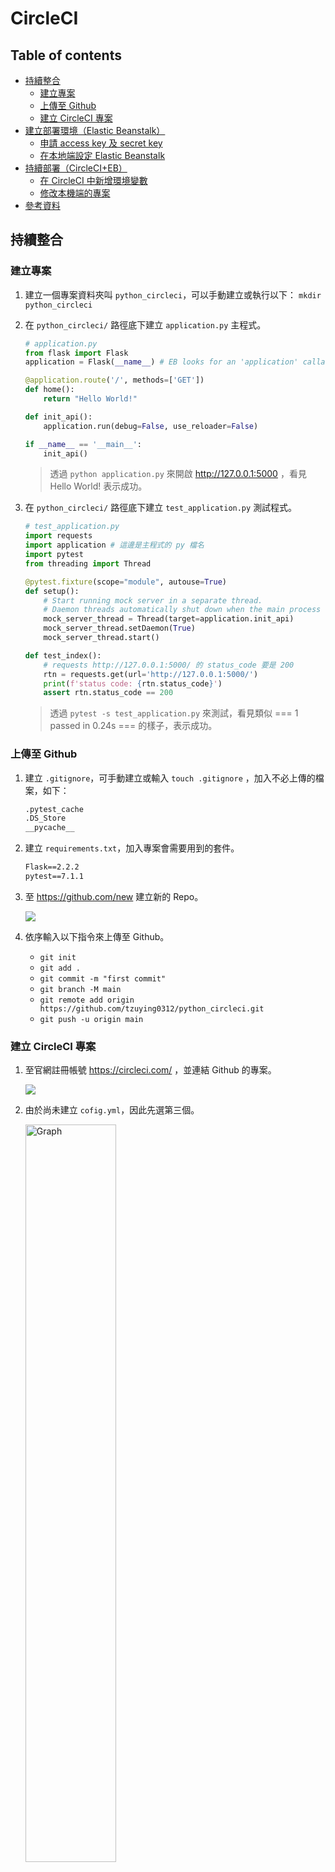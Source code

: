 # CircleCI

## Table of contents
- [持續整合](#持續整合)
  * [建立專案](#建立專案)
  * [上傳至 Github](#上傳至-Github)
  * [建立 CircleCI 專案](#建立-CircleCI-專案)
- [建立部署環境（Elastic Beanstalk）](#建立部署環境)
  * [申請 access key 及 secret key](#申請-access-key-及-secret-key)
  * [在本地端設定 Elastic Beanstalk](#在本地端設定-Elastic-Beanstalk)
- [持續部署（CircleCI+EB）](#持續部署)
  * [在 CircleCI 中新增環境變數](#在-CircleCI-中新增環境變數)
  * [修改本機端的專案](#修改本機端的專案)
- [參考資料](#參考資料)

## 持續整合
### 建立專案
1. 建立一個專案資料夾叫 `python_circleci`，可以手動建立或執行以下：
    `mkdir python_circleci` 

2. 在 `python_circleci/` 路徑底下建立 `application.py` 主程式。
    ```python
    # application.py
    from flask import Flask
    application = Flask(__name__) # EB looks for an 'application' callable by default.

    @application.route('/', methods=['GET'])
    def home():
        return "Hello World!"

    def init_api():
        application.run(debug=False, use_reloader=False)

    if __name__ == '__main__':
        init_api()
    ```
      > 透過 `python application.py` 來開啟 http://127.0.0.1:5000 ，看見 Hello World! 表示成功。
    
3. 在 `python_circleci/` 路徑底下建立 `test_application.py` 測試程式。
	```python
	# test_application.py
	import requests
	import application # 這邊是主程式的 py 檔名
	import pytest
	from threading import Thread

	@pytest.fixture(scope="module", autouse=True)
	def setup():
		# Start running mock server in a separate thread.
		# Daemon threads automatically shut down when the main process exits.
		mock_server_thread = Thread(target=application.init_api)
		mock_server_thread.setDaemon(True)
		mock_server_thread.start()

	def test_index():
		# requests http://127.0.0.1:5000/ 的 status_code 要是 200
		rtn = requests.get(url='http://127.0.0.1:5000/')
		print(f'status code: {rtn.status_code}')
		assert rtn.status_code == 200
	```
    > 透過 `pytest -s test_application.py` 來測試，看見類似 === 1 passed in 0.24s === 的樣子，表示成功。

### 上傳至 Github

1. 建立 `.gitignore`，可手動建立或輸入 `touch .gitignore` ，加入不必上傳的檔案，如下：

	```txt
	.pytest_cache
	.DS_Store
	__pycache__
	```

2. 建立 `requirements.txt`，加入專案會需要用到的套件。

	```txt
	Flask==2.2.2
	pytest==7.1.1
	```
	
3. 至 https://github.com/new 建立新的 Repo。

	![](https://i.imgur.com/GNQBTXq.png)

4. 依序輸入以下指令來上傳至 Github。
	- `git init `
	- `git add .`
	- `git commit -m "first commit" `
	- `git branch -M main `
	- `git remote add origin https://github.com/tzuying0312/python_circleci.git`
	- `git push -u origin main`

### 建立 CircleCI 專案
1. 至官網註冊帳號 https://circleci.com/ ，並連結 Github 的專案。

    ![](https://i.imgur.com/e3s9aLz.png)

2. 由於尚未建立 `cofig.yml`，因此先選第三個。

    <img src="https://i.imgur.com/R3mWUYt.png" alt="Graph" width="55%"/>


3. 選擇 Python。

    ![](https://i.imgur.com/BgGaWgL.png)

4. 會挑出預設的 yml，以此來改寫某些地方，這邊只要修正第 13 行，將原先的 `pytest` 改成 `pytest test_application.py`，就是執行我們測試程式。

	```yml
		steps:
		  # 第一步
		  - checkout
		  # 第二步安裝環境
		  - python/install-packages:
			  pkg-manager: pip
			  # app-dir: ~/project/package-directory/  # If you're requirements.txt isn't in the root directory.
			  # pip-dependency-file: test-requirements.txt  # if you have a different name for your requirements file, maybe one that combines your runtime and test requirements.
		  # 第三步執行 flask 的測試
		  - run:
			  name: Run tests
			  # This assumes pytest is installed via the install-package step above
			  command: pytest test_application.py
	```

5. 完成後按 `Commit and Run`。
	
	![](https://i.imgur.com/Zzwtj6f.png)

6. 可以從 `Dashbord` 來看每個運行的結果。

	![](https://i.imgur.com/13MIl38.png)

7. 也可以點擊單一的 Status 來查看該運行的錯誤原因，或執行的情況。
	
	![](https://i.imgur.com/QOpelEQ.png)

8. 回到 Github 會發現多了一個 branch 叫 `circleci-project-setup`。
	
	![](https://i.imgur.com/3CPvucf.png)

9. 如果想要合併分支，就回終端機依序執行以下：
	- `git pull` 把新的 branch 抓下來
	- `git merge origin/circleci-project-setup` 合併分支
	- `git push` 推送至 github

10. 可以發現在第 7 步驟再次 push 時，CircleCI 也會幫我們自動運行，同時也可以看到這次的 branch 是 main。

	![](https://i.imgur.com/qlJf5Ia.png)

## 建立部署環境
### 申請 access key 及 secret key
1. 至 https://aws.amazon.com/tw/?nc2=h_lg 註冊或登入
2. 在左上搜尋的地方打上 `IAM` 搜尋，點擊第一個
	
	![](https://i.imgur.com/n5Kllfr.png)

3. `使用者 > 新增使用者`

	![](https://i.imgur.com/ywi7gZL.png)

4. 輸入`使用者名稱`和勾選`存取金鑰`，完成後點擊`下一個：許可`

	![](https://i.imgur.com/zZg8Spi.png)


5. `直接連結現有政策` > 搜尋以下 3 個 > 勾選並勾選起來 > `下一個：標籤`

	- `AWSElasticBeanstalkManagedUpdatesCustomerRolePolicy`
	- `AWSCodeCommitFullAccess`
	- `AdministratorAccess-AWSElasticBeanstalk`

	![](https://i.imgur.com/vt1t088.png)

6. 點`下一個：檢閱`

	![](https://i.imgur.com/qFM6KiZ.png)

7. 點`建立使用者`

	![](https://i.imgur.com/WsQYxjG.png)


8. 完成後，獲得 `Access key ID` 和 `Secret Access key`，將兩個記下來

	![](https://i.imgur.com/B2iu46y.png)

### 在本地端設定 Elastic Beanstalk
1. 首先要先安裝 AWS 的 command line tool
	- `pip install awscli`  安裝 awscli
	- `aws --version` 確認版本

2. 接著建立憑證，讓我們可以從本機的終端機來對 AWS 做操作
	- `aws configure` # 建立憑證
	- 會說要輸入 `Access key ID` 和 `Secret Access key `，輸入剛剛記錄下來的
	
	![](https://i.imgur.com/txNxP2E.png)

3. 建立 Elastic Beanstalk 環境，此步驟完成後會發現多了 `.elasticbeanstalk/` 的資料夾
	- `cd Desktop/DevOps/python_circleci/` 切換到專案路徑底下
	- `eb init` 建立一個環境依序設定或直接輸入下列建立
	- `eb init -p python-3.7 python_circleci --region us-east-2`
	
		![](https://i.imgur.com/0RPPQCa.png)

	- 
      <details>
        <summary>出現 zsh: command not found: eb</summary>
          至 https://docs.aws.amazon.com/elasticbeanstalk/latest/dg/eb-cli3-install-osx.html 查看怎麼安裝。Mac 可直接用 Homebrew：

          brew install awsebcli
          eb --version 確認是否成功
      </details>

	- `eb create env-dev` 建立測試環境叫 env-dev

		![](https://i.imgur.com/by7XNHb.png)

		
4. 除了終端機外，也可以在 AWS 左上角搜尋 `Elastic Beanstalk`，點第一個進入查看
	
	![](https://i.imgur.com/2nZGAxk.png)

5.  右上角 Regions 清單中選取剛剛建立 AWS 區域 （us-east-2）> `環境` > `env-dev` 來查看，確認是否正在建立

	![](https://i.imgur.com/Cw6GNlJ.png)

6. 完成後，將本機的程式碼部署到 aws
	
	`eb deploy`

	![](https://i.imgur.com/NdZtFZa.png)
    
	![](https://i.imgur.com/dhmcyyF.png)

7. 開啟瀏覽器，看到 `Hello World!` 就表示已成功將本地的 code 成功部署至 EB

	`eb open`
	
    ![](https://i.imgur.com/TMR8USB.png)


## 持續部署
### 在 CircleCI 中新增環境變數

1. `Project` > `...` > `Project Settings`
	
	![](https://i.imgur.com/U1pMBxr.png)

2. `Environment Variables` > `Add Environment Variable`

	![](https://i.imgur.com/7HvjX82.png)

3. 增加 `AWS_REGION`, `AWS_ACCESS_KEY` 和 `AWS_SECRET_KEY`

	![](https://i.imgur.com/xUXJJ56.png)

### 修改本機端的專案
1. 新開一個 branch
	
	`git checkout -b deploy-to-eb`

2. 在 .gitignore 中加入 `!.elasticbeanstalk/config.yml`，表示不能 ignore 該檔案

	```
	# .gitignore
	.pytest_cache
	.DS_Store
	__pycache__
	# Elastic Beanstalk Files
	.elasticbeanstalk/*
	!.elasticbeanstalk/*.cfg.yml
	!.elasticbeanstalk/*.global.yml
	!.elasticbeanstalk/config.yml
	```

3. 在 requirments.txt 加入 awsebcli，表示要安裝該套件

	```
	# requirments.txt
	Flask==2.2.2
	pytest==7.1.1
	requests==2.27.1
	awsebcli
	```

4. 修改 `.circleci/config.yml`

	```yml
    version: 2.1
    orbs:
      python: circleci/python@1.5.0
      aws-cli: circleci/aws-cli@2.0.6

    jobs:
      build-and-test: 
        docker:
          - image: cimg/python:3.10.2
        steps:
          - checkout
          - python/install-packages:
              pkg-manager: pip
          - run:
              name: Run tests
              command:
                pytest test_application.py 

      aws-deploy: 
        executor: aws-cli/default
        steps:
          - run:
              name: Making AWS profile # 建立 aws config/credentials
              command: |
                mkdir  ~/.aws
                echo -e "[default]\n" > ~/.aws/config
                echo -e "[default]\naws_access_key_id=$AWS_ACCESS_KEY\naws_secret_access_key=$AWS_SECRET_KEY\n" > ~/.aws/credentials

          - run:
              name: Installing deployment dependencies # 安裝 awsebcli
              working_directory: /
              command: |
                sudo apt-get -y -qq update
                sudo apt-get install python3-pip python3-dev build-essential
                sudo pip3 install awsebcli
          - run:
              name: Deploying # git clone 專案並 deploy EB
              command: |
                git clone https://github.com/tzuying0312/python_circleci.git
                cd python_circleci
                git checkout deploy-to-eb
                eb deploy env-dev

    workflows:
      sample: 
        jobs:
          - build-and-test
          - aws-deploy:
              filters:
                branches: # 表示只在 branch 是 deploy-to-eb 時執行 commands
                  only:
                    - deploy-to-eb

	```

5. Push 到 Github
	- `git add . `
	- `git commit -m "setting env-dev circleci"`
	- `git push --set-upstream origin deploy-to-eb`


6. 至 CircleCI 和 AWS EB 中查看是否成功
	- CircleCI Success

		![](https://i.imgur.com/Nviobi0.png)
		
	- AWS EB 最後修改的時間是剛剛 push 的時間
	
		![](https://i.imgur.com/fdfZ22n.png)


7. 試著改寫 `application.py` 看是否 push 完後 AWS EB 也自動部署成功，譬如改成 `Hello World! 11/28`

	``` python
	from flask import Flask
	application = Flask(__name__)

	@application.route('/', methods=['GET'])
	def home():
		return "Hello World! 11/28"

	def init_api():
		application.run(debug=False, use_reloader=False)

	if __name__ == '__main__':
		init_api()
	```

8. 完成！

    ![](https://i.imgur.com/H9bk1EZ.png)


## 參考資料
- [[Python] Create an API with Flask and test with pytest](https://jerryeml.coderbridge.io/2021/07/11/Create-an-API-with-Flask-and-test-with-pytest/)
- [超新手的一日CI/CD初體驗，使用CircleCi、Github-Flow自動部署Node.JS於AWS Elastic Beanstalk](https://medium.com/@paulchen_9650/%E8%B6%85%E6%96%B0%E6%89%8B%E7%9A%84%E4%B8%80%E6%97%A5ci-cd%E5%88%9D%E9%AB%94%E9%A9%97-%E4%BD%BF%E7%94%A8circleci-github-flow%E8%87%AA%E5%8B%95%E9%83%A8%E7%BD%B2node-js%E6%96%BCaws-elastic-beanstalk-e7af3a65ae61)
- [將 Flask 應用程式部署至 Elastic Beanstalk](https://docs.aws.amazon.com/zh_tw/elasticbeanstalk/latest/dg/create-deploy-python-flask.html)
- [Configure AWS Credentials in Circle CI](https://medium.com/geekculture/configure-aws-credentials-in-circle-ci-8353d765aa15)
- [Deploying to Elastic Beanstalk via CircleCi 2.0](https://gist.github.com/ryansimms/808214137d219be649e010a07af44bad)


###### tags: `DevOps`